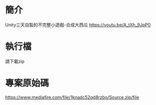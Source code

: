 # 簡介
Unity三天自製的不完整小遊戲-合成大西瓜
https://youtu.be/A_tXh_9JpP0

# 執行檔
請下載zip

# 專案原始碼
https://www.mediafire.com/file/1knadc52qd8rzbo/Source.zip/file
